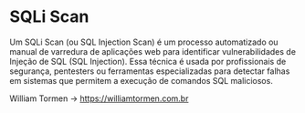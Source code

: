 # SQLi Scan
Um SQLi Scan (ou SQL Injection Scan) é um processo automatizado ou manual de varredura de aplicações web para identificar vulnerabilidades de Injeção de SQL (SQL Injection). Essa técnica é usada por profissionais de segurança, pentesters ou ferramentas especializadas para detectar falhas em sistemas que permitem a execução de comandos SQL maliciosos.

William Tormen -> https://williamtormen.com.br